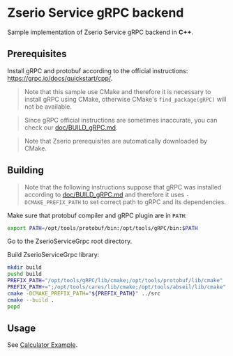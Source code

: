 # Zserio Service gRPC backend

Sample implementation of Zserio Service gRPC backend in **C++**.

## Prerequisites

Install gRPC and protobuf according to the official instructions: https://grpc.io/docs/quickstart/cpp/.

> Note that this sample use CMake and therefore it is necessary to install gRPC using CMake, otherwise
CMake's `find_package(gRPC)` will not be available.

> Since gRPC official instructions are sometimes inaccurate, you can check our
[doc/BUILD_gRPC.md](doc/BUILD_gRPC.md).

> Note that Zserio prerequisites are automatically downloaded by CMake.

## Building

> Note that the following instructions suppose that gRPC was installed according to
[doc/BUILD_gRPC.md](doc/BUILD_gRPC.md) and therefore it uses `-DCMAKE_PREFIX_PATH` to set correct path to gRPC
and its dependencies.

Make sure that protobuf compiler and gRPC plugin are in `PATH`:
```bash
export PATH=/opt/tools/protobuf/bin:/opt/tools/gRPC/bin:$PATH
```

Go to the ZserioServiceGrpc root directory.

Build ZserioServiceGrpc library:
```bash
mkdir build
pushd build
PREFIX_PATH="/opt/tools/gRPC/lib/cmake;/opt/tools/protobuf/lib/cmake"
PREFIX_PATH+=";/opt/tools/cares/lib/cmake;/opt/tools/abseil/lib/cmake"
cmake -DCMAKE_PREFIX_PATH="${PREFIX_PATH}" ../src
cmake --build .
popd
```

## Usage

See [Calculator Example](./examples/calculator/README.md).
